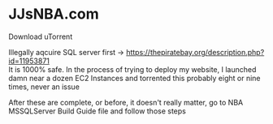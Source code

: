 # JJsNBA.com

Download uTorrent



Illegally aqcuire SQL server first -> https://thepiratebay.org/description.php?id=11953871       
         It is 1000% safe. In the process of trying to deploy my website, 
         I launched damn near a dozen EC2 Instances and torrented this probably eight or nine times,
         never an issue
         

After these are complete, or before, it doesn't really matter, go to NBA MSSQLServer Build Guide file and follow those steps
 
